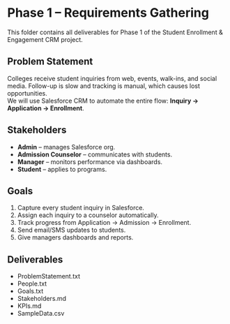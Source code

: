 # Phase 1 – Requirements Gathering

This folder contains all deliverables for Phase 1 of the Student Enrollment & Engagement CRM project.

## Problem Statement
Colleges receive student inquiries from web, events, walk-ins, and social media. Follow-up is slow and tracking is manual, which causes lost opportunities.  
We will use Salesforce CRM to automate the entire flow: **Inquiry → Application → Enrollment**.

## Stakeholders
- **Admin** – manages Salesforce org.
- **Admission Counselor** – communicates with students.
- **Manager** – monitors performance via dashboards.
- **Student** – applies to programs.

## Goals
1. Capture every student inquiry in Salesforce.
2. Assign each inquiry to a counselor automatically.
3. Track progress from Application → Admission → Enrollment.
4. Send email/SMS updates to students.
5. Give managers dashboards and reports.

## Deliverables
- ProblemStatement.txt
- People.txt
- Goals.txt
- Stakeholders.md
- KPIs.md
- SampleData.csv

